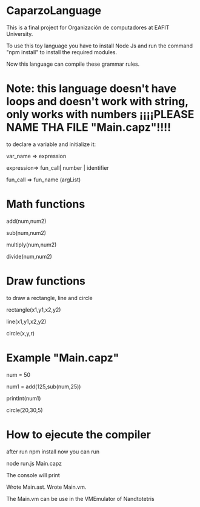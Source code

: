 # CaparzoLanguage
This is a final project for Organización de computadores at EAFIT University. 

To use this toy language you have to install Node Js and run the command "npm install" to install the required modules.

Now this language can compile these grammar rules.
# Note: this language doesn't have loops and doesn't work with string, only works with numbers ¡¡¡¡PLEASE NAME THA FILE "Main.capz"!!!!

to declare a variable and initialize it:

var_name => expression

expression=> fun_call| number | identifier

fun_call => fun_name (argList)
# Math functions
add(num,num2)

sub(num,num2)

multiply(num,num2)

divide(num,num2)

# Draw functions

to draw a rectangle, line and circle

rectangle(x1,y1,x2,y2)

line(x1,y1,x2,y2)

circle(x,y,r)

# Example "Main.capz"
num = 50

num1 = add(125,sub(num,25))

printInt(num1)

circle(20,30,5)

# How to ejecute the compiler
after run npm install now you can run

node run.js Main.capz

The console will print 

Wrote Main.ast.
Wrote Main.vm.

The Main.vm can be use in the VMEmulator of Nandtotetris
